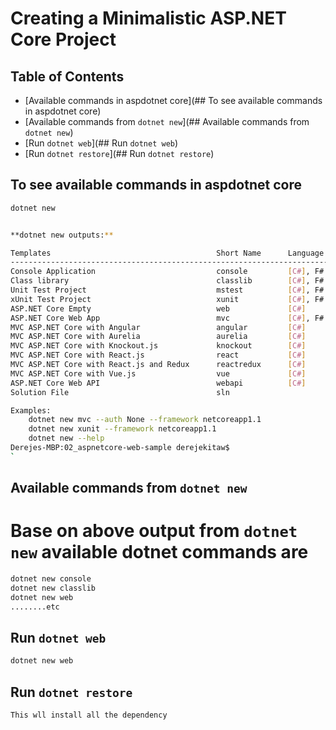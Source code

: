 # Creating a Minimalistic ASP.NET Core Project

## Table of Contents

* [Available commands in aspdotnet core](## To see available commands in aspdotnet core)
* [Available commands from `dotnet new`](## Available commands from `dotnet new`)
* [Run `dotnet web`](## Run `dotnet web`)
* [Run `dotnet restore`](## Run `dotnet restore`)






## To see available commands in aspdotnet core

```bash
dotnet new
```
    
```bash

**dotnet new outputs:**

Templates                                     Short Name      Language      Tags          
------------------------------------------------------------------------------------------
Console Application                           console         [C#], F#      Common/Console
Class library                                 classlib        [C#], F#      Common/Library
Unit Test Project                             mstest          [C#], F#      Test/MSTest   
xUnit Test Project                            xunit           [C#], F#      Test/xUnit    
ASP.NET Core Empty                            web             [C#]          Web/Empty     
ASP.NET Core Web App                          mvc             [C#], F#      Web/MVC       
MVC ASP.NET Core with Angular                 angular         [C#]          Web/MVC/SPA   
MVC ASP.NET Core with Aurelia                 aurelia         [C#]          Web/MVC/SPA   
MVC ASP.NET Core with Knockout.js             knockout        [C#]          Web/MVC/SPA   
MVC ASP.NET Core with React.js                react           [C#]          Web/MVC/SPA   
MVC ASP.NET Core with React.js and Redux      reactredux      [C#]          Web/MVC/SPA   
MVC ASP.NET Core with Vue.js                  vue             [C#]          Web/MVC/SPA   
ASP.NET Core Web API                          webapi          [C#]          Web/WebAPI    
Solution File                                 sln                           Solution      

Examples:
    dotnet new mvc --auth None --framework netcoreapp1.1
    dotnet new xunit --framework netcoreapp1.1
    dotnet new --help
Derejes-MBP:02_aspnetcore-web-sample derejekitaw$ 
`

```

## Available commands from `dotnet new`

# Base on above output from `dotnet new` available dotnet commands are
```bash
dotnet new console
dotnet new classlib
dotnet new web
........etc
```

## Run `dotnet web`

```bash
dotnet new web
```

## Run `dotnet restore`

    This wll install all the dependency
